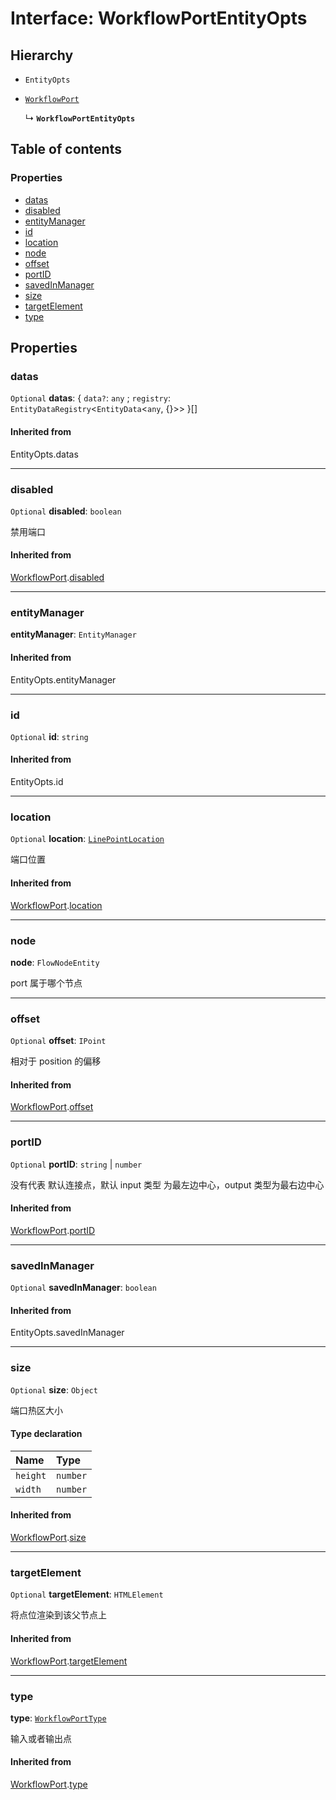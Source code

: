 # Interface: WorkflowPortEntityOpts

## Hierarchy

* `EntityOpts`

* [`WorkflowPort`](/en/auto-docs/free-layout-core/interfaces/WorkflowPort.md)

  ↳ **`WorkflowPortEntityOpts`**

## Table of contents

### Properties

* [datas](/en/auto-docs/free-layout-core/interfaces/WorkflowPortEntityOpts.md#datas)
* [disabled](/en/auto-docs/free-layout-core/interfaces/WorkflowPortEntityOpts.md#disabled)
* [entityManager](/en/auto-docs/free-layout-core/interfaces/WorkflowPortEntityOpts.md#entitymanager)
* [id](/en/auto-docs/free-layout-core/interfaces/WorkflowPortEntityOpts.md#id)
* [location](/en/auto-docs/free-layout-core/interfaces/WorkflowPortEntityOpts.md#location)
* [node](/en/auto-docs/free-layout-core/interfaces/WorkflowPortEntityOpts.md#node)
* [offset](/en/auto-docs/free-layout-core/interfaces/WorkflowPortEntityOpts.md#offset)
* [portID](/en/auto-docs/free-layout-core/interfaces/WorkflowPortEntityOpts.md#portid)
* [savedInManager](/en/auto-docs/free-layout-core/interfaces/WorkflowPortEntityOpts.md#savedinmanager)
* [size](/en/auto-docs/free-layout-core/interfaces/WorkflowPortEntityOpts.md#size)
* [targetElement](/en/auto-docs/free-layout-core/interfaces/WorkflowPortEntityOpts.md#targetelement)
* [type](/en/auto-docs/free-layout-core/interfaces/WorkflowPortEntityOpts.md#type)

## Properties

### datas

`Optional` **datas**: { `data?`: `any` ; `registry`: `EntityDataRegistry`<`EntityData`<`any`, {}>>  }\[]

#### Inherited from

EntityOpts.datas

***

### disabled

`Optional` **disabled**: `boolean`

禁用端口

#### Inherited from

[WorkflowPort](/en/auto-docs/free-layout-core/interfaces/WorkflowPort.md).[disabled](/en/auto-docs/free-layout-core/interfaces/WorkflowPort.md#disabled)

***

### entityManager

**entityManager**: `EntityManager`

#### Inherited from

EntityOpts.entityManager

***

### id

`Optional` **id**: `string`

#### Inherited from

EntityOpts.id

***

### location

`Optional` **location**: [`LinePointLocation`](/en/auto-docs/free-layout-core/types/LinePointLocation.md)

端口位置

#### Inherited from

[WorkflowPort](/en/auto-docs/free-layout-core/interfaces/WorkflowPort.md).[location](/en/auto-docs/free-layout-core/interfaces/WorkflowPort.md#location)

***

### node

**node**: `FlowNodeEntity`

port 属于哪个节点

***

### offset

`Optional` **offset**: `IPoint`

相对于 position 的偏移

#### Inherited from

[WorkflowPort](/en/auto-docs/free-layout-core/interfaces/WorkflowPort.md).[offset](/en/auto-docs/free-layout-core/interfaces/WorkflowPort.md#offset)

***

### portID

`Optional` **portID**: `string` | `number`

没有代表 默认连接点，默认 input 类型 为最左边中心，output 类型为最右边中心

#### Inherited from

[WorkflowPort](/en/auto-docs/free-layout-core/interfaces/WorkflowPort.md).[portID](/en/auto-docs/free-layout-core/interfaces/WorkflowPort.md#portid)

***

### savedInManager

`Optional` **savedInManager**: `boolean`

#### Inherited from

EntityOpts.savedInManager

***

### size

`Optional` **size**: `Object`

端口热区大小

#### Type declaration

| Name | Type |
| :------ | :------ |
| `height` | `number` |
| `width` | `number` |

#### Inherited from

[WorkflowPort](/en/auto-docs/free-layout-core/interfaces/WorkflowPort.md).[size](/en/auto-docs/free-layout-core/interfaces/WorkflowPort.md#size)

***

### targetElement

`Optional` **targetElement**: `HTMLElement`

将点位渲染到该父节点上

#### Inherited from

[WorkflowPort](/en/auto-docs/free-layout-core/interfaces/WorkflowPort.md).[targetElement](/en/auto-docs/free-layout-core/interfaces/WorkflowPort.md#targetelement)

***

### type

**type**: [`WorkflowPortType`](/en/auto-docs/free-layout-core/types/WorkflowPortType.md)

输入或者输出点

#### Inherited from

[WorkflowPort](/en/auto-docs/free-layout-core/interfaces/WorkflowPort.md).[type](/en/auto-docs/free-layout-core/interfaces/WorkflowPort.md#type)
